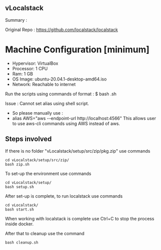 ## vLocalstack

Summary : 

Original Repo : https://github.com/localstack/localstack

Machine Configuration [minimum]
=======================================================
 - Hypervisor: VirtualBox
 - Processor: 1 CPU
 - Ram: 1 GB
 - OS Image: ubuntu-20.04.1-desktop-amd64.iso
 - Network: Reachable to internet

Run the scripts using commands of format : $ bash <file-name>.sh

Issue : Cannot set alias using shell script.
 - So please manually use :
 - alias AWS="aws --endpoint-url http://localhost:4566"
This allows user to use aws-cli commands using AWS instead of aws.

## Steps involved

If there is no folder "vLocalstack/setup/src/zip/pkg.zip" use commands
```
cd vLocalstack/setup/src/zip/
bash zip.sh
```

To set-up the environment use commands
```
cd vLocalstack/setup/
bash setup.sh
```

After set-up is complete, to run localstack use commands
```
cd vLocalstack/
bash start.sh
```

When working with localstack is complete
use Ctrl+C to stop the process inside docker.

After that to cleanup use the command
```
bash cleanup.sh
```
